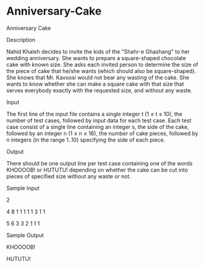 # Anniversary-Cake

Anniversary Cake

Description

Nahid Khaleh decides to invite the kids of the "Shahr-e Ghashang" to her wedding anniversary. She wants to prepare a square-shaped chocolate cake with known size. She asks each invited person to determine the size of the piece of cake that he/she wants (which should also be square-shaped). She knows that Mr. Kavoosi would not bear any wasting of the cake. She wants to know whether she can make a square cake with that size that serves everybody exactly with the requested size, and without any waste.

Input

The first line of the input file contains a single integer t (1 ≤ t ≤ 10), the number of test cases, followed by input data for each test case. Each test case consist of a single line containing an integer s, the side of the cake, followed by an integer n (1 ≤ n ≤ 16), the number of cake pieces, followed by n integers (in the range 1..10) specifying the side of each piece.

Output

There should be one output line per test case containing one of the words KHOOOOB! or HUTUTU! depending on whether the cake can be cut into pieces of specified size without any waste or not.

Sample Input

2

4 8 1 1 1 1 1 3 1 1

5 6 3 3 2 1 1 1

Sample Output

KHOOOOB!

HUTUTU!

